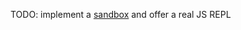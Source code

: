 TODO: implement a [sandbox](https://blog.risingstack.com/writing-a-javascript-framework-sandboxed-code-evaluation/) and offer a real JS REPL
